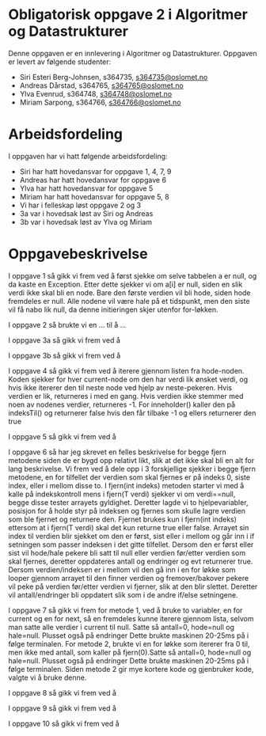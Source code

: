 # Obligatorisk oppgave 2 i Algoritmer og Datastrukturer

Denne oppgaven er en innlevering i Algoritmer og Datastrukturer. 
Oppgaven er levert av følgende studenter:
* Siri Esteri Berg-Johnsen, s364735, s364735@oslomet.no
* Andreas Dårstad, s364765, s364765@oslomet.no
* Ylva Evenrud, s364748, s364748@oslomet.no
* Miriam Sarpong, s364766, s364766@oslomet.no

# Arbeidsfordeling

I oppgaven har vi hatt følgende arbeidsfordeling:
* Siri har hatt hovedansvar for oppgave 1, 4, 7, 9
* Andreas har hatt hovedansvar for oppgave 6
* Ylva har hatt hovedansvar for oppgave 5 
* Miriam har hatt hovedansvar for oppgave 5, 8
* Vi har i felleskap løst oppgave 2 og 3
* 3a var i hovedsak løst av Siri og Andreas
* 3b var i hovedsak løst av Ylva og Miriam

# Oppgavebeskrivelse

I oppgave 1 så gikk vi frem ved å først sjekke om selve tabbelen a er null, og da kaste en Exception. Etter dette sjekker vi om a[i] er null, siden en slik verdi ikke skal bli en node. Bare den første verdien vil bli hode, siden hode fremdeles er null. Alle nodene vil være hale på et tidspunkt, men den siste vil få nabo lik null, da denne initieringen skjer utenfor for-løkken. 

I oppgave 2 så brukte vi en ... til å ...

I oppgave 3a så gikk vi frem ved å

I oppgave 3b så gikk vi frem ved å

I oppgave 4 så gikk vi frem ved å iterere gjennom listen fra hode-noden. Koden sjekker for hver current-node om den har verdi lik ønsket verdi, og hvis ikke itererer den til neste node ved hjelp av neste-pekeren. Hvis verdien er lik, returneres i med en gang. Hvis verdien ikke stemmer med noen av nodenes verdier, returneres -1.
For inneholder() kaller den på indeksTil() og returnerer false hvis den får tilbake -1 og ellers returnerer den true

I oppgave 5 så gikk vi frem ved å

I oppgave 6 så har jeg skrevet en felles beskrivelse for begge fjern metodene siden de er bygd opp relativt likt, slik at det ikke skal bli en alt for lang beskrivelse. 
Vi frem ved å dele opp i 3 forskjellige sjekker i begge fjern metodene, en for tilfellet der verdien som skal fjernes er på indeks 0, siste index, eller i mellom disse to.
I fjern(int indeks) metoden starter vi med å kalle på indekskontroll mens i fjern(T verdi) sjekker vi om verdi==null, begge disse tester arrayets gyldighet. 
Deretter lagde vi to hjelpevariabler, posisjon for å holde styr på indeksen og fjernes som skulle lagre verdien som ble fjernet og returnere den. 
Fjernet brukes kun i fjern(int indeks) ettersom at i fjern(T verdi) skal det kun returne true eller false. 
Arrayet sin index til verdien blir sjekket om den er først, sist eller i mellom og går inn i if setningen som passer indeksen i det gitte tilfellet. 
Dersom den er først eller sist vil hode/hale pekere bli satt til null eller verdien før/etter verdien som skal fjernes, deretter oppdateres antall og endringer og evt returnerer true.
Dersom verdien/indeksen er i mellom vil den gå inn i en for løkke som looper gjennom arrayet til den finner verdien og fremover/bakover pekere vil peke på verdien før/etter verdien vi fjerner, slik at den blir slettet.
Deretter vil antall/endringer bli oppdatert slik som i de andre if/else setningene.

I oppgave 7 så gikk vi frem for metode 1, ved å bruke to variabler, en for current og en for next, så en fremdeles 
kunne iterere gjennom lista, selvom man satte alle verdier i current til null. Satte så antall=0, hode=null og
hale=null. Plusset også på endringer
Dette brukte maskinen 20-25ms på i følge terminalen.
For metode 2, brukte vi en for løkke som itererer fra 0 til, men ikke med antall, som kaller på fjern(0).Satte så antall=0, hode=null og
hale=null. Plusset også på endringer
Dette brukte maskinen 20-25ms på i følge terminalen.
Siden metode 2 gir mye kortere kode og gjenbruker kode, valgte vi å bruke denne.

I oppgave 8 så gikk vi frem ved å

I oppgave 9 så gikk vi frem ved å

I oppgave 10 så gikk vi frem ved å

